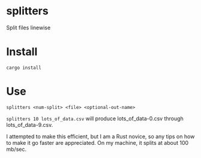 # splitters
Split files linewise

# Install
`cargo install`

# Use
`splitters <num-split> <file> <optional-out-name>`

`splitters 10 lots_of_data.csv` will produce lots_of_data-0.csv through lots_of_data-9.csv.


I attempted to make this efficient, but I am a Rust novice, so any tips on how to make it go faster are appreciated.  On my machine, it splits at about 100 mb/sec.
